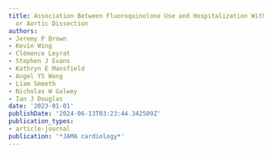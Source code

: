 ```yaml
---
title: Association Between Fluoroquinolone Use and Hospitalization With Aortic Aneurysm
  or Aortic Dissection
authors:
- Jeremy P Brown
- Kevin Wing
- Clémence Leyrat
- Stephen J Evans
- Kathryn E Mansfield
- Angel YS Wong
- Liam Smeeth
- Nicholas W Galwey
- Ian J Douglas
date: '2023-01-01'
publishDate: '2024-06-13T03:23:44.342509Z'
publication_types:
- article-journal
publication: '*JAMA cardiology*'
---
```


